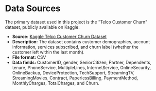 # Data Sources

The primary dataset used in this project is the "Telco Customer Churn" dataset, publicly available on Kaggle:

- **Source:** [Kaggle Telco Customer Churn Dataset](https://www.kaggle.com/blastchar/telco-customer-churn)  
- **Description:** The dataset contains customer demographics, account information, services subscribed, and churn label (whether the customer left within the last month).  
- **File format:** CSV  
- **Data fields:** CustomerID, gender, SeniorCitizen, Partner, Dependents, tenure, PhoneService, MultipleLines, InternetService, OnlineSecurity, OnlineBackup, DeviceProtection, TechSupport, StreamingTV, StreamingMovies, Contract, PaperlessBilling, PaymentMethod, MonthlyCharges, TotalCharges, and Churn.
